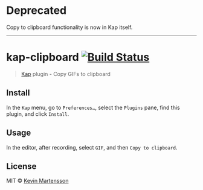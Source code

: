 # Deprecated

Copy to clipboard functionality is now in Kap itself.

---


# kap-clipboard [![Build Status](https://travis-ci.org/kevva/kap-clipboard.svg?branch=master)](https://travis-ci.org/kevva/kap-clipboard)

> [Kap](https://github.com/wulkano/kap) plugin - Copy GIFs to clipboard


## Install

In the `Kap` menu, go to `Preferences…`, select the `Plugins` pane, find this plugin, and click `Install`.


## Usage

In the editor, after recording, select `GIF`, and then `Copy to clipboard`.


## License

MIT © [Kevin Martensson](http://github.com/kevva)
